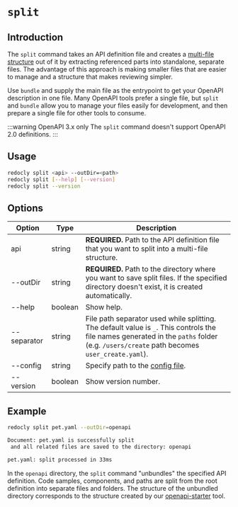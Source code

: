 # `split`

## Introduction

The `split` command takes an API definition file and creates a [multi-file structure](../../resources/multi-file-definitions.md) out of it by extracting referenced parts into standalone, separate files. The advantage of this approach is making smaller files that are easier to manage and a structure that makes reviewing simpler.

Use `bundle` and supply the main file as the entrypoint to get your OpenAPI description in one file. Many OpenAPI tools prefer a single file, but `split` and `bundle` allow you to manage your files easily for development, and then prepare a single file for other tools to consume.

:::warning OpenAPI 3.x only
The `split` command doesn't support OpenAPI 2.0 definitions.
:::

## Usage

```bash
redocly split <api> --outDir=<path>
redocly split [--help] [--version]
redocly split --version
```

## Options

| Option      | Type    | Description                                                                                                                                                                              |
| ----------- | ------- | ---------------------------------------------------------------------------------------------------------------------------------------------------------------------------------------- |
| api         | string  | **REQUIRED.** Path to the API definition file that you want to split into a multi-file structure.                                                                                        |
| --outDir    | string  | **REQUIRED.** Path to the directory where you want to save split files. If the specified directory doesn't exist, it is created automatically.                                           |
| --help      | boolean | Show help.                                                                                                                                                                               |
| --separator | string  | File path separator used while splitting. The default value is `_`. This controls the file names generated in the `paths` folder (e.g. `/users/create` path becomes `user_create.yaml`). |
| --config    | string  | Specify path to the [config file](../configuration/index.mdx).                                                                                                                           |
| --version   | boolean | Show version number.                                                                                                                                                                     |

## Example

```bash Command
redocly split pet.yaml --outDir=openapi
```

```bash Output
Document: pet.yaml is successfully split
 and all related files are saved to the directory: openapi

pet.yaml: split processed in 33ms
```

In the `openapi` directory, the `split` command "unbundles" the specified API definition. Code samples, components, and paths are split from the root definition into separate files and folders. The structure of the unbundled directory corresponds to the structure created by our [openapi-starter](https://github.com/Redocly/openapi-starter) tool.
